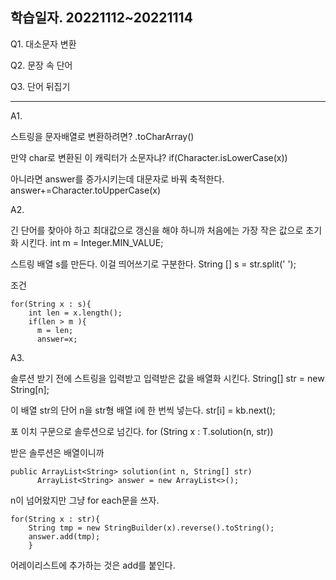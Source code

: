 ## 학습일자. 20221112~20221114

Q1. 대소문자 변환

Q2. 문장 속 단어

Q3. 단어 뒤집기


* * *

A1.

스트링을 문자배열로 변환하려면? .toCharArray()

만약 char로 변환된 이 캐릭터가 소문자냐? if(Character.isLowerCase(x))

아니라면 answer를 증가시키는데 대문자로 바꿔 축적한다. answer+=Character.toUpperCase(x)

A2.

긴 단어를 찾아야 하고 최대값으로 갱신을 해야 하니까 처음에는 가장 작은 값으로 초기화 시킨다. int m = Integer.MIN_VALUE;

스트링 배열 s를 만든다. 이걸 띄어쓰기로 구분한다. String [] s = str.split(' ');

조건
```
for(String x : s){
    int len = x.length();
    if(len > m ){
      m = len;
      answer=x;
```

A3.

솔루션 받기 전에 스트링을 입력받고 입력받은 값을 배열화 시킨다. String[] str = new String[n];

이 배열 str의 단어 n을 str형 배열 i에 한 번씩 넣는다. str[i] = kb.next();

포 이치 구문으로 솔루션으로 넘긴다. for (String x : T.solution(n, str))

받은 솔루션은 배열이니까
```
public ArrayList<String> solution(int n, String[] str)
      ArrayList<String> answer = new ArrayList<>();
```
n이 넘어왔지만 그냥 for each문을 쓰자.
```
for(String x : str){
    String tmp = new StringBuilder(x).reverse().toString();
    answer.add(tmp);
    }
```
어레이리스트에 추가하는 것은 add를 붙인다.
